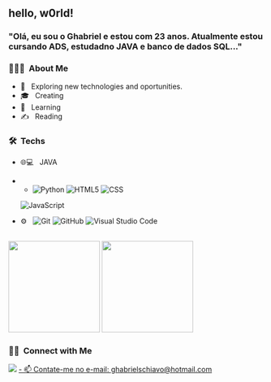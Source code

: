 

<h2> hello, w0rld! </h2>
<h3> "Olá, eu sou o Ghabriel e estou com 23 anos.
Atualmente estou cursando ADS, estudadno JAVA e banco de dados SQL..." </h3>

<h3> 👨🏻‍💻 &nbsp;About Me </h3>

- 🤔 &nbsp; Exploring new technologies and oportunities.
- 🎓 &nbsp; Creating 
- 🌱 &nbsp; Learning
- ✍️ &nbsp; Reading
<h3> 🛠 &nbsp;Techs</h3>

 

- 🌐💻 &nbsp; JAVA
- - ![Python](https://img.shields.io/badge/-Python-333333?style=flat&logo=python)
  ![HTML5](https://img.shields.io/badge/-HTML5-333333?style=flat&logo=HTML5)
  ![CSS](https://img.shields.io/badge/-CSS-333333?style=flat&logo=CSS3&logoColor=1572B6)
  
  ![JavaScript](https://img.shields.io/badge/-JavaScript-333333?style=flat&logo=javascript)

  
<!--
- 🛢 &nbsp;
  ![MySQL](https://img.shields.io/badge/-MySQL-333333?style=flat&logo=mysql)
  ![MongoDB](https://img.shields.io/badge/-MongoDB-333333?style=flat&logo=mongodb) -->
- ⚙️ &nbsp;
 ![Git](https://img.shields.io/badge/-Git-333333?style=flat&logo=git)
 ![GitHub](https://img.shields.io/badge/-GitHub-333333?style=flat&logo=github)   ![Visual Studio Code](https://img.shields.io/badge/-Visual%20Studio%20Code-333333?style=flat&logo=visual-studio-code&logoColor=007ACC)

  
<br/>


  <img height="180em" src="https://github-readme-stats.vercel.app/api?username=Ghabriel99&theme=buefy&show_icons=true" />
  <img height="180em" src="https://github-readme-stats.vercel.app/api/top-langs/?username=Ghabriel99&theme=buefy&layout=compact" />
</a>

<br/>

<h3> 🤝🏻 &nbsp;Connect with Me </h3>
<a href="https://www.linkedin.com/in/ghabriel-marchesi-schiavo-2b080320b/" target="_blank"><img src="https://img.shields.io/badge/-LinkedIn-%230077B5?style=for-the-badge&logo=linkedin&logoColor=white" target="_blank"></a>
<a href="https://github.com/Ghabriel99" target="_blank">
 - 📫 Contate-me no e-mail: ghabrielschiavo@hotmail.com
